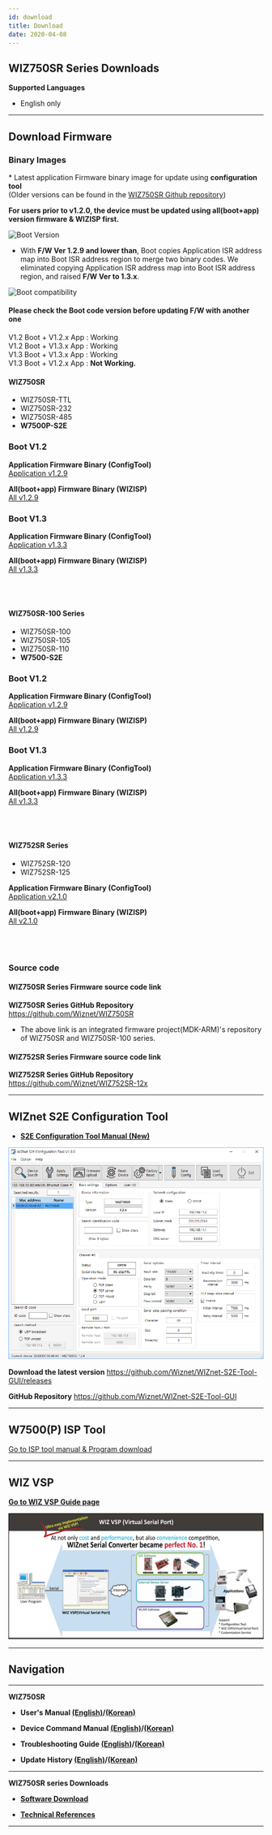 ```yaml
---
id: download
title: Download
date: 2020-04-08
---
```


## WIZ750SR Series Downloads

**Supported Languages**
   * English only

-----

## Download Firmware

### Binary Images

\* Latest application Firmware binary image for update using
**configuration tool**  
(Older versions can be found in the [WIZ750SR Github repository](https://github.com/Wiznet/WIZ750SR/releases))

**For users prior to v1.2.0,
the device must be updated using all(boot+app) version firmware & WIZISP
first.**

![Boot Version](https://user-images.githubusercontent.com/9648281/70778776-62690000-1dc6-11ea-8cc0-d205659312ba.png)

  - With **F/W Ver 1.2.9 and lower than**, Boot copies Application ISR
    address map into Boot ISR address region to merge two binary codes.
    We eliminated copying Application ISR address map into Boot ISR
    address region, and raised **F/W Ver to 1.3.x**.

![Boot compatibility](https://user-images.githubusercontent.com/9648281/70020315-94f94880-15cf-11ea-89cd-6bb3b2f1b7f1.png)

#### Please check the Boot code version before updating F/W with another one

V1.2 Boot + V1.2.x App : Working  
V1.2 Boot + V1.3.x App : Working  
V1.3 Boot + V1.3.x App : Working  
V1.3 Boot + V1.2.x App : **Not Working.**

#### WIZ750SR

  - WIZ750SR-TTL
  - WIZ750SR-232
  - WIZ750SR-485
  - **W7500P-S2E**

### Boot V1.2

**Application Firmware Binary (ConfigTool)**  
[Application v1.2.9](https://github.com/Wiznet/WIZ750SR/releases/download/v1.2.9/WIZ750SRv129.bin)

**All(boot+app) Firmware Binary (WIZISP)**  
[All v1.2.9](https://github.com/Wiznet/WIZ750SR/releases/download/v1.2.9/WIZ750SRv129_incl_Boot.bin)

### Boot V1.3

**Application Firmware Binary (ConfigTool)**  
[Application v1.3.3](https://github.com/Wiznet/WIZ750SR/releases/download/v1.3.3/WIZ750SRv133.bin)

**All(boot+app) Firmware Binary (WIZISP)**  
[All v1.3.3](https://github.com/Wiznet/WIZ750SR/releases/download/v1.3.3/WIZ750SRv133_incl_Boot.bin)<br /><br /><br /><br />

#### WIZ750SR-100 Series

  - WIZ750SR-100
  - WIZ750SR-105
  - WIZ750SR-110
  - **W7500-S2E**

### Boot V1.2

**Application Firmware Binary (ConfigTool)**  
[Application v1.2.9](https://github.com/Wiznet/WIZ750SR/releases/download/v1.2.9/WIZ750SR-1xxv129.bin)

**All(boot+app) Firmware Binary (WIZISP)**  
[All v1.2.9](https://github.com/Wiznet/WIZ750SR/releases/download/v1.2.9/WIZ750SR-1xxv129_incl_Boot.bin)


### Boot V1.3

**Application Firmware Binary (ConfigTool)**  
[Application v1.3.3](https://github.com/Wiznet/WIZ750SR/releases/download/v1.3.3/WIZ750SR-1xxv133.bin)

**All(boot+app) Firmware Binary (WIZISP)**  
[All v1.3.3](https://github.com/Wiznet/WIZ750SR/releases/download/v1.3.3/WIZ750SR-1xxv133_incl_Boot.bin)<br /><br /><br /><br />

#### WIZ752SR Series

  - WIZ752SR-120
  - WIZ752SR-125

**Application Firmware Binary
(ConfigTool)**  
<a href="/img/products/wiz750sr/download/wiz752sr_app_v2.1.0.zip" target="_blank">Application v2.1.0</a>

**All(boot+app) Firmware Binary (WIZISP)**  
<a href="/img/products/wiz750sr/download/wiz752sr_all_v2.1.0.zip" target="_blank">All v2.1.0</a><br /><br /><br /><br />

### Source code

#### WIZ750SR Series Firmware source code link

**WIZ750SR Series GitHub Repository**  
https://github.com/Wiznet/WIZ750SR


  - The above link is an integrated firmware project(MDK-ARM)'s
    repository of WIZ750SR and WIZ750SR-100 series.

#### WIZ752SR Series Firmware source code link

**WIZ752SR Series GitHub Repository**  
https://github.com/Wiznet/WIZ752SR-12x

-----

## WIZnet S2E Configuration Tool

  - **[S2E Configuration Tool Manual (New)](./Configuration-Tool-Manual-New-EN.md)**


![](/img/products/wiz750sr/download/wizconfig_main_v1.0.0.png) 

**Download the latest version**
https://github.com/Wiznet/WIZnet-S2E-Tool-GUI/releases

 **GitHub Repository**
https://github.com/Wiznet/WIZnet-S2E-Tool-GUI

-----

## W7500(P) ISP Tool

  
[Go to ISP tool manual & Program download](./../../iMCU/W7500/documents/appnote/How-to-use-ISP-tool.md)  

-----

## WIZ VSP

[**Go to WIZ VSP Guide page**](./../serial-to-ethernet-guide.md#wiz-vsp)


![](/img/products/wiz750sr/usermanual/wiz_vsp.jpg) 



-----

## Navigation

-----

 **WIZ750SR** 

  - **User's Manual [(English)](./Users-Manual-EN.md)/[(Korean)](./Users-Manual-KO.md)** 
  
  - **Device Command Manual [(English)](./Command-Manual-EN.md)/[(Korean)](./Command-Manual-KO.md)**
  
  - **Troubleshooting Guide [(English)](./Trouble-Shooting-EN.md)/[(Korean)](./Trouble-Shooting-KO.md)**
  
  - **Update History [(English)](./Series-Update-History-EN.md)/[(Korean)](./Series-Update-History-KO.md)**
  
-----

**WIZ750SR series Downloads** 

  - **[Software Download](./Download.md)**

  - **[Technical References](./Technical-References.md)**

-----
